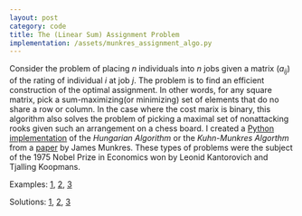 ```yaml
---
layout: post
category: code
title: The (Linear Sum) Assignment Problem
implementation: /assets/munkres_assignment_algo.py
---
```


Consider the problem of placing $n$ individuals into $n$ jobs given a matrix $(a_{ij})$ of the rating of individual $i$ at job $j$. The problem is to find an efficient construction of the optimal assignment. In other words, for any square matrix, pick a sum-maximizing(or minimizing) set of elements that do no share a row or column. In the case where the cost marix is binary, this algorithm also solves the problem of picking a maximal set of nonattacking rooks given such an arrangement on a chess board. I created a [Python implementation](/assets/munkres_assignment_algo.py) of the _Hungarian Algorithm_ or the _Kuhn-Munkres Algorthm_ from a [paper](https://pdfs.semanticscholar.org/848c/717ba51e48afef714dfef4bd6ab1cc050dab.pdf) by James Munkres. These types of problems were the subject of the 1975 Nobel Prize in Economics won by Leonid Kantorovich and Tjalling Koopmans. 


Examples: [1](/assets/assignment_small.txt), [2](/assets/assignment_mid.txt), [3](/assets/assignment_large.txt)

Solutions: [1](/assets/assignment_small_solution.txt), [2](/assets/assignment_mid_solution.txt), [3](/assets/assignment_large_solution.txt)


